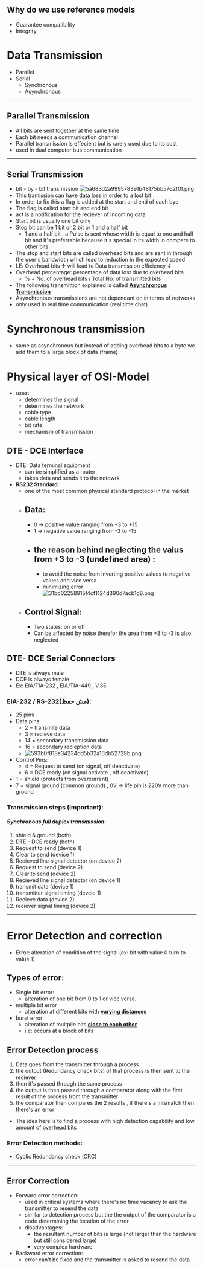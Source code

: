 ## Why do we use reference models
- Guarantee compatibility
- Integrity

# Data Transmission
- Parallel
- Serial
	- Synchronous
	- Asynchronous
---
## Parallel Transmission
- All bits are sent together at the same time
- Each bit needs a communication channel
- Parallel transmission is effecient but is rarely used due to its cost
- used in dual computer bus communication
- --
## Serial Transmission
- bit - by - bit transmission
![5a683d2a999578391b48175bb5762f0f.png](_resources/5a683d2a999578391b48175bb5762f0f.png)
- This tramission can have data loss in order to a lost bit
- In order to fix this a flag is added at the start and end of each bye
- The flag is called start bit and end bit
- act is a notification for the reciever of incoming data
- Start bit is usually one bit only 
- Stop bit can be 1 bit or 2 bit or 1 and a half bit 
	- 1 and a half bit : a Pulse is sent whose width is equal to one and half bit and It's preferrable because it's special in its width in compare to other bits
- The stop and start bits are called overhead bits and are sent in through the user's bandwidth which lead to reduction in the expected speed
- I.E: Overhead bits &uarr; will lead to Data transmission efficiency &darr;
- Overhead percentage: percentage of data lost due to overhead bits
	-  % = No. of overhead bits / Total No. of transmitted bits
- The following transmittion explained is called <u>**Asynchronous Transmission**</u>
- Asynchronous transmissions are not dependant on in terms of networks
- only used in real time communication (real time chat)
# Synchronous transmission
- same as asynchronous but instead of adding overhead bits to a byte we add them to a large block of data (frame)

# Physical layer of OSI-Model
- uses:
	- determines the signal
	- determines the network
	- cable type
	- cable length
	- bit rate
	- mechanism of transmission 
## DTE - DCE Interface
- DTE: 	Data terminal equipment
	- can be simplified as a router
	- takes data and sends it to the netowrk
- **RS232 Standard**:
	- one of the most common physical standard protocol in the market
	- Data:
		- 
		- 0 -> positive value ranging from +3 to +15
		- 1 -> negative value ranging from -3 to -15
		- the reason behind neglecting the valus from +3 to -3 (undefined area) : 
		  - 
			- to avoid the noise from inverting positive values to negative values and vice versa
			- minimizing error				
![31bd02258915f4cf1124d390d7acb1d8.png](_resources/31bd02258915f4cf1124d390d7acb1d8-1.png)
	- Control Signal:
		-
		- Two states: on or off
		- Can be affected by noise therefor the area from +3 to -3 is also neglected
		
## DTE- DCE Serial Connectors
- DTE is always male
- DCE is always female
- Ex: EIA/TIA-232 , EIA/TIA-449 , V.35

### EIA-232 / RS-232(مش حفظ):
- 25 pins
- Data pins:
	-  2 = transmite data
	-  3 = recieve data 
	-  14 = secondary transmission data
	-  16 = secondary recieption data
	-  ![593b0f818e34234dd5b32a16db52729b.png](_resources/593b0f818e34234dd5b32a16db52729b-1.png)
- Control Pins:
	- 4 = Request to send (on signal, off deactivate)
	- 6 = DCE ready (on signal activate , off deactivate)
- 1 = shield (protects from overcurrent)
- 7 = signal ground (common ground) , 0V -> life pin is 220V more than ground

### Transmission steps (Important):
#### _Synchronous full duplex transmission_:
1. shield & ground (both)
2. DTE - DCE ready (both)
3. Request to send (device 1)
4. Clear to send (device 1)
5. Recieved line signal detector (on device 2)
6. Request to send (device 2)
7. Clear to send (device 2)
8. Recieved line signal detector (on device 1)
9. transmit data (device 1)
10. transmitter signal timing (devcie 1)
11. Recieve data (device 2)
12. reciever signal timing (device 2)

---
# Error Detection and correction
- Error: alteration of condition of the signal (ex: bit with value 0 turn to value 1)
## Types of error:
- Single bit error:
	- alteration of one bit from 0 to 1 or vice versa. 
- multiple bit error
	-  alteration at different bits with <u>**varying distances**</u>
- burst error
	- alteration of multpile bits <u>**close to each other**</u>
	- i.e: occurs at a block of bits
## Error Detection process
1. Data goes from the transmitter through a process
2. the output (Redundancy check bits) of that process is then sent to the reciever
3. then it's passed through the same process 
4. the output is then passed through a comparator along with the first result of the process from the transmitter
5. the comparator then compares the 2 results , if there's a mismatch then there's an error

- The idea here is to find a process with high detection capability and low amount of overhead bits

### Error Detection methods:
- Cyclic Redundancy check (CRC)
- --
## Error Correction
- Forward error correction:
	- used in critical systems where there's no time vacancy to ask the transmitter to resend the data
	- similar to detection process but the the output of the comparator is a code determining the location of the error 
	- disadvantages:
		- the resultant number of bits is large (not larger than the hardware but still considered large)
		- very complex hardware
- Backward error correction:
	-  error can't be fixed and the transmitter is asked to resend the data
